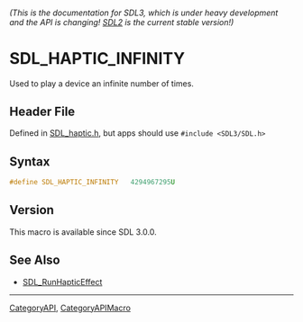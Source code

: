 ###### (This is the documentation for SDL3, which is under heavy development and the API is changing! [SDL2](https://wiki.libsdl.org/SDL2/) is the current stable version!)
# SDL_HAPTIC_INFINITY

Used to play a device an infinite number of times.

## Header File

Defined in [SDL_haptic.h](https://github.com/libsdl-org/SDL/blob/main/include/SDL3/SDL_haptic.h), but apps should use `#include <SDL3/SDL.h>`

## Syntax

```c
#define SDL_HAPTIC_INFINITY   4294967295U
```

## Version

This macro is available since SDL 3.0.0.

## See Also

* [SDL_RunHapticEffect](SDL_RunHapticEffect)

----
[CategoryAPI](CategoryAPI), [CategoryAPIMacro](CategoryAPIMacro)


